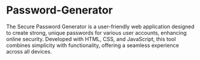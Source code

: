 # Password-Generator
The Secure Password Generator is a user-friendly web application designed to create strong, unique passwords for various user accounts, enhancing online security. Developed with HTML, CSS, and JavaScript, this tool combines simplicity with functionality, offering a seamless experience across all devices.
